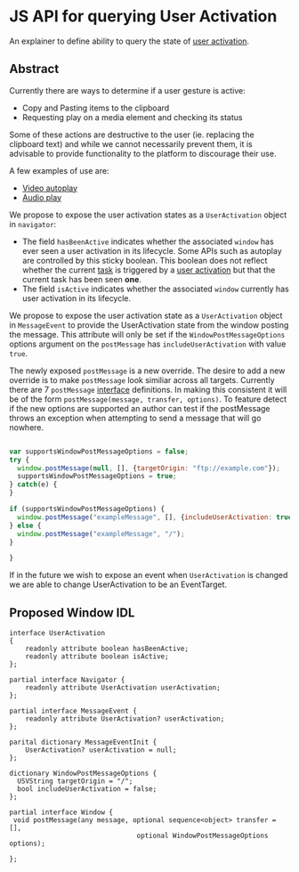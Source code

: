 # JS API for querying User Activation
An explainer to define ability to query the state of [user activation](https://html.spec.whatwg.org/multipage/interaction.html#activation).

## Abstract

Currently there are ways to determine if a user gesture is active:
* Copy and Pasting items to the clipboard
* Requesting play on a media element and checking its status

Some of these actions are destructive to the user (ie. replacing
the clipboard text) and while we cannot necessarily prevent them,
it is advisable to provide functionality to the platform to
discourage their use.

A few examples of use are:
* [Video autoplay](https://github.com/ampproject/amphtml/blob/f7bb404d853df97645bb1a38fffc28b7efac16b8/src/utils/video.js#L26)
* [Audio play](https://github.com/ampproject/amphtml/blob/e32fdddfa38e043cd1df102d50e6d12911e1227e/extensions/amp-iframe/0.1/amp-iframe.js#L675)

We propose to expose the user activation states as a `UserActivation` object in `navigator`:
* The field `hasBeenActive` indicates whether the associated `window` has ever seen a user activation in its lifecycle. Some APIs such
as autoplay are controlled by this sticky boolean. This boolean does not reflect whether the current [task](https://html.spec.whatwg.org/multipage/webappapis.html#concept-task) is triggered by a [user activation](https://html.spec.whatwg.org/multipage/interaction.html#activation) but that the current task has been seen **one**.
* The field `isActive` indicates whether the associated `window` currently has user activation in its lifecycle.

We propose to expose the user activation state as a `UserActivation` object in `MessageEvent` to provide the UserActivation state from the window posting the message. This attribute will only be set if the `WindowPostMessageOptions` options argument on the `postMessage` has `includeUserActivation` with value `true`.

The newly exposed `postMessage` is a new override. The desire to add a new override is to make `postMessage` look similiar across all targets. Currently there are 7 `postMessage` [interface](https://gist.github.com/domenic/d0ea64893c255445574fd535ca89731f) definitions. In making this consistent it will be of the form `postMessage(message, transfer, options)`. To feature detect if the new options are supported an author can test if the postMessage throws an exception when attempting to send a message that will go nowhere.

```javascript

var supportsWindowPostMessageOptions = false;
try {
  window.postMessage(null, [], {targetOrigin: "ftp://example.com"});
  supportsWindowPostMessageOptions = true;
} catch(e) {
}

if (supportsWindowPostMessageOptions) {
  window.postMessage("exampleMessage", [], {includeUserActivation: true});
} else {
  window.postMessage("exampleMessage", "/");
}

}

```


If in the future we wish to expose an event when `UserActivation` is changed we are able to change UserActivation to be an
EventTarget.

## Proposed Window IDL

```WebIDL
interface UserActivation
{
    readonly attribute boolean hasBeenActive;
    readonly attribute boolean isActive;
};

partial interface Navigator {
    readonly attribute UserActivation userActivation;
};

partial interface MessageEvent {
    readonly attribute UserActivation? userActivation;
};

parital dictionary MessageEventInit {
    UserActivation? userActivation = null;
};

dictionary WindowPostMessageOptions {
  USVString targetOrigin = "/";
  bool includeUserActivation = false;
};

partial interface Window {
 void postMessage(any message, optional sequence<object> transfer = [],
                                optional WindowPostMessageOptions options);

};

```
